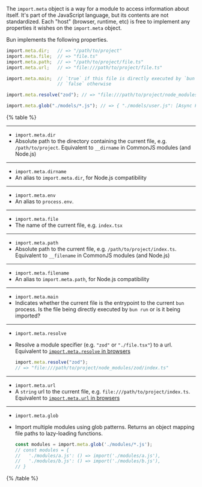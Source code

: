 The `import.meta` object is a way for a module to access information about itself. It's part of the JavaScript language, but its contents are not standardized. Each "host" (browser, runtime, etc) is free to implement any properties it wishes on the `import.meta` object.

Bun implements the following properties.

```ts#/path/to/project/file.ts
import.meta.dir;   // => "/path/to/project"
import.meta.file;  // => "file.ts"
import.meta.path;  // => "/path/to/project/file.ts"
import.meta.url;   // => "file:///path/to/project/file.ts"

import.meta.main;  // `true` if this file is directly executed by `bun run`
                   // `false` otherwise

import.meta.resolve("zod"); // => "file:///path/to/project/node_modules/zod/index.js"

import.meta.glob("./models/*.js"); // => { "./models/user.js": [Async Function], ... }
```

{% table %}

---

- `import.meta.dir`
- Absolute path to the directory containing the current file, e.g. `/path/to/project`. Equivalent to `__dirname` in CommonJS modules (and Node.js)

---

- `import.meta.dirname`
- An alias to `import.meta.dir`, for Node.js compatibility

---

- `import.meta.env`
- An alias to `process.env`.

---

- `import.meta.file`
- The name of the current file, e.g. `index.tsx`

---

- `import.meta.path`
- Absolute path to the current file, e.g. `/path/to/project/index.ts`. Equivalent to `__filename` in CommonJS modules (and Node.js)

---

- `import.meta.filename`
- An alias to `import.meta.path`, for Node.js compatibility

---

- `import.meta.main`
- Indicates whether the current file is the entrypoint to the current `bun` process. Is the file being directly executed by `bun run` or is it being imported?

---

- `import.meta.resolve`
- Resolve a module specifier (e.g. `"zod"` or `"./file.tsx"`) to a url. Equivalent to [`import.meta.resolve` in browsers](https://developer.mozilla.org/en-US/docs/Web/JavaScript/Reference/Operators/import.meta#resolve)

  ```ts
  import.meta.resolve("zod");
  // => "file:///path/to/project/node_modules/zod/index.ts"
  ```

---

- `import.meta.url`
- A `string` url to the current file, e.g. `file:///path/to/project/index.ts`. Equivalent to [`import.meta.url` in browsers](https://developer.mozilla.org/en-US/docs/Web/JavaScript/Reference/Operators/import.meta#url)

---

- `import.meta.glob`
- Import multiple modules using glob patterns. Returns an object mapping file paths to lazy-loading functions.

  ```ts
  const modules = import.meta.glob('./modules/*.js');
  // const modules = {
  //   './modules/a.js': () => import('./modules/a.js'),
  //   './modules/b.js': () => import('./modules/b.js'),
  // }
  ```

{% /table %}
